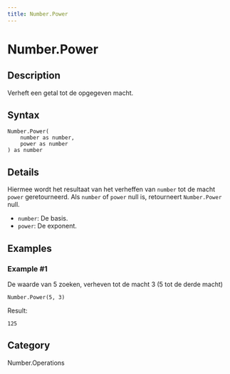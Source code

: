 ```yaml
---
title: Number.Power
---
```


# Number.Power


## Description

Verheft een getal tot de opgegeven macht.


## Syntax

```powerquery
Number.Power(
    number as number,
    power as number
) as number
```


## Details

Hiermee wordt het resultaat van het verheffen van <code>number</code> tot de macht <code>power</code> geretourneerd. Als <code>number</code> of <code>power</code> null is, retourneert <code>Number.Power</code> null. <ul> <li><code>number</code>: De basis.</li> <li><code>power</code>: De exponent.</li> </ul>


## Examples

### Example #1 
De waarde van 5 zoeken, verheven tot de macht 3 (5 tot de derde macht)
```powerquery
Number.Power(5, 3)
```

Result: 
```powerquery
125
```




## Category
Number.Operations
